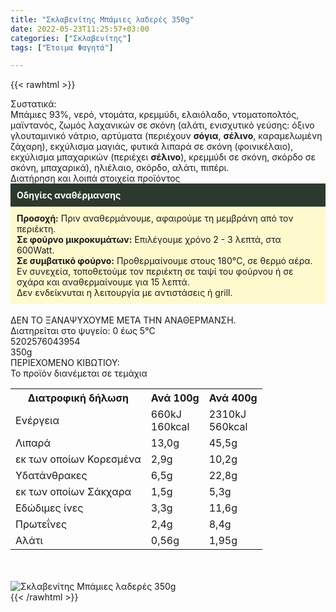 ```yaml
---
title: "Σκλαβενίτης Μπάμιες λαδερές 350g"
date: 2022-05-23T11:25:57+03:00
categories: ["Σκλαβενίτης"]
tags: ["Έτοιμα Φαγητά"]

---
```

{{< rawhtml >}}

<div class="sload555"><div class="product"><div id="sistatika">Συστατικά:</div><div class="alltext">Μπάμιες 93%, νερό, ντομάτα, κρεμμύδι, ελαιόλαδο, ντοματοπολτός, μαϊντανός, ζωμός λαχανικών σε σκόνη (αλάτι, ενισχυτικό γεύσης: όξινο γλουταμινικό νάτριο, αρτύματα (περιέχουν <b>σόγια</b>, <b>σέλινο</b>, καραμελωμένη ζάχαρη), εκχύλισμα μαγιάς, φυτικά λιπαρά σε σκόνη (φοινικέλαιο), εκχύλισμα μπαχαρικών (περιέχει <b>σέλινο</b>), κρεμμύδι σε σκόνη, σκόρδο σε σκόνη, μπαχαρικά), ηλιέλαιο, σκόρδο, αλάτι, πιπέρι.</div><div id="loipa">Διατήρηση και λοιπά στοιχεία προϊόντος</div><div class="alltext"><div style="background:#2b3a2d;padding:10px;color:#fff"><b>Οδηγίες αναθέρμανσης</b></div><div style="background:#ffface;padding:10px;"><b>Προσοχή:</b> Πριν αναθερμάνουμε, αφαιρούμε τη μεμβράνη από τον περιέκτη.<br><b>Σε φούρνο μικροκυμάτων:</b> Επιλέγουμε χρόνο 2 - 3 λεπτά, στα 600Watt.<br><b>Σε συμβατικό φούρνο:</b> Προθερμαίνουμε στους 180°C, σε θερμό αέρα. Εν συνεχεία, τοποθετούμε τον περιέκτη σε ταψί του φούρνου ή σε σχάρα και αναθερμαίνουμε για 15 λεπτά.<br>Δεν ενδείκνυται η λειτουργία με αντιστάσεις ή grill.</div><br>ΔΕΝ ΤΟ ΞΑΝΑΨΥΧΟΥΜΕ ΜΕΤΑ ΤΗΝ ΑΝΑΘΕΡΜΑΝΣΗ.<br>Διατηρείται στο ψυγείο: 0 έως 5°C<br></div><div id="barcode"><div id="barimage1"></div><span id="bartext">5202576043954</span></div><div id="varos"><div id="varosimage1"></div><span id="varostext">350g</span></div><div id="kivotio">ΠΕΡΙΕΧΟΜΕΝΟ ΚΙΒΩΤΙΟΥ:<br>Το προϊόν διανέμεται σε τεμάχια</div><div class="tabout"><table id="diatable"><tbody><tr><th>Διατροφική δήλωση</th><th>Ανά 100g</th><th>Ανά 400g</th></tr><tr><td class="texr2">Ενέργεια</td><td class="texr">660kJ<br>160kcal</td><td class="texr">2310kJ<br>560kcal</td></tr><tr><td class="texr2">Λιπαρά</td><td class="texr">13,0g</td><td class="texr">45,5g</td></tr><tr><td class="gray">εκ των οποίων Κορεσµένα</td><td class="gray2">2,9g</td><td class="gray2">10,2g</td></tr><tr><td class="texr2">Yδατάνθρακες</td><td class="texr">6,5g</td><td class="texr">22,8g</td></tr><tr><td class="gray">εκ των οποίων Σάκχαρα</td><td class="gray2">1,5g</td><td class="gray2">5,3g</td></tr><tr><td class="texr2">Eδώδιμες ίνες</td><td class="texr">3,3g</td><td class="texr">11,6g</td></tr><tr><td class="texr2">Πρωτεΐνες</td><td class="texr">2,4g</td><td class="texr">8,4g</td></tr><tr><td class="texr2">Αλάτι</td><td class="texr">0,56g</td><td class="texr">1,95g</td></tr></tbody></table></div><br><br><div class="pimg"><img alt="Σκλαβενίτης Μπάμιες λαδερές 350g" title="Σκλαβενίτης Μπάμιες λαδερές 350g" src="/media/images/sklavenitis-mpamies-laderes-350g.jpg"></div></div></div>
{{< /rawhtml >}}


